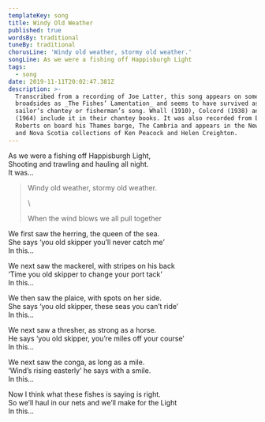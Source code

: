 ```yaml
---
templateKey: song
title: Windy Old Weather
published: true
wordsBy: traditional
tuneBy: traditional
chorusLine: 'Windy old weather, stormy old weather.'
songLine: As we were a fishing off Happisburgh Light
tags:
  - song
date: 2019-11-11T20:02:47.381Z
description: >-
  Transcribed from a recording of Joe Latter, this song appears on some
  broadsides as _The Fishes’ Lamentation_ and seems to have survived as a
  sailor’s chantey or fisherman’s song. Whall (1910), Colcord (1938) and Hugill
  (1964) include it in their chantey books. It was also recorded from Bob
  Roberts on board his Thames barge, The Cambria and appears in the Newfoundland
  and Nova Scotia collections of Ken Peacock and Helen Creighton.
---
```

As we were a fishing off Happisburgh Light,\
Shooting and trawling and hauling all night.\
It was…

> Windy old weather, stormy old weather.
>
> \
>
>
> When the wind blows we all pull together
>
>
>
>

We first saw the herring, the queen of the sea.\
She says ‘you old skipper you’ll never catch me’\
In this…

We next saw the mackerel, with stripes on his back\
‘Time you old skipper to change your port tack’\
In this…

We then saw the plaice, with spots on her side.\
She says ‘you old skipper, these seas you can’t ride’\
In this…

We next saw a thresher, as strong as a horse.\
He says ‘you old skipper, you’re miles off your course’\
In this…

We next saw the conga, as long as a mile.\
‘Wind’s rising easterly’ he says with a smile.\
In this…

Now I think what these fishes is saying is right.\
So we’ll haul in our nets and we’ll make for the Light\
In this…
